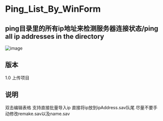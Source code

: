 # Ping_List_By_WinForm
ping目录里的所有ip地址来检测服务器连接状态/ping all ip addresses in the directory
--------------------------------------------------
![image](https://user-images.githubusercontent.com/47740858/229298246-22d5f9a4-5b77-4359-bc73-483f7571d8be.png)


版本
--------------------------------------------------
1.0 上传项目



说明
--------------------------------------------------
双击编辑表格
支持直接批量导入ip
直接将ip放到ipAddress.sav队尾
尽量不要手动修改remake.sav以及name.sav
